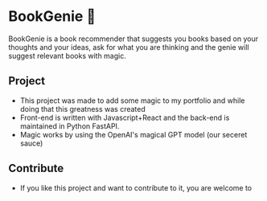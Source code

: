 # BookGenie 🧞

BookGenie is a book recommender that suggests you books based on your thoughts and your ideas, ask for what you are thinking and the genie will suggest relevant books with magic.


## Project
- This project was made to add some magic to my portfolio and while doing that this greatness was created 
- Front-end is written with Javascript+React and the back-end is maintained in Python FastAPI.
- Magic works by using the OpenAI's magical GPT model (our seceret sauce)

## Contribute 
- If you like this project and want to contribute to it, you are welcome to 


